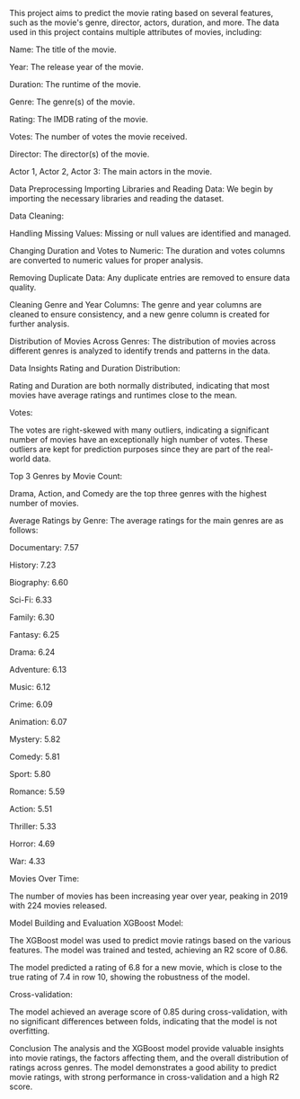 This project aims to predict the movie rating based on several features, such as the movie's genre, director, actors, duration, and more. The data used in this project contains multiple attributes of movies, including:

Name: The title of the movie.

Year: The release year of the movie.

Duration: The runtime of the movie.

Genre: The genre(s) of the movie.

Rating: The IMDB rating of the movie.

Votes: The number of votes the movie received.

Director: The director(s) of the movie.

Actor 1, Actor 2, Actor 3: The main actors in the movie.

Data Preprocessing
Importing Libraries and Reading Data: We begin by importing the necessary libraries and reading the dataset.

Data Cleaning:

Handling Missing Values: Missing or null values are identified and managed.

Changing Duration and Votes to Numeric: The duration and votes columns are converted to numeric values for proper analysis.

Removing Duplicate Data: Any duplicate entries are removed to ensure data quality.

Cleaning Genre and Year Columns: The genre and year columns are cleaned to ensure consistency, and a new genre column is created for further analysis.

Distribution of Movies Across Genres: The distribution of movies across different genres is analyzed to identify trends and patterns in the data.

Data Insights
Rating and Duration Distribution:

Rating and Duration are both normally distributed, indicating that most movies have average ratings and runtimes close to the mean.

Votes:

The votes are right-skewed with many outliers, indicating a significant number of movies have an exceptionally high number of votes. These outliers are kept for prediction purposes since they are part of the real-world data.

Top 3 Genres by Movie Count:

Drama, Action, and Comedy are the top three genres with the highest number of movies.

Average Ratings by Genre: The average ratings for the main genres are as follows:

Documentary: 7.57

History: 7.23

Biography: 6.60

Sci-Fi: 6.33

Family: 6.30

Fantasy: 6.25

Drama: 6.24

Adventure: 6.13

Music: 6.12

Crime: 6.09

Animation: 6.07

Mystery: 5.82

Comedy: 5.81

Sport: 5.80

Romance: 5.59

Action: 5.51

Thriller: 5.33

Horror: 4.69

War: 4.33

Movies Over Time:

The number of movies has been increasing year over year, peaking in 2019 with 224 movies released.

Model Building and Evaluation
XGBoost Model:

The XGBoost model was used to predict movie ratings based on the various features. The model was trained and tested, achieving an R2 score of 0.86.

The model predicted a rating of 6.8 for a new movie, which is close to the true rating of 7.4 in row 10, showing the robustness of the model.

Cross-validation:

The model achieved an average score of 0.85 during cross-validation, with no significant differences between folds, indicating that the model is not overfitting.

Conclusion
The analysis and the XGBoost model provide valuable insights into movie ratings, the factors affecting them, and the overall distribution of ratings across genres. The model demonstrates a good ability to predict movie ratings, with strong performance in cross-validation and a high R2 score.
